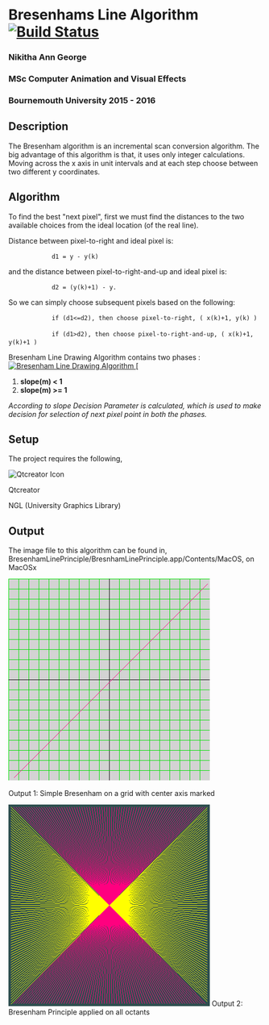 
#  Bresenhams  Line Algorithm [![Build Status](https://travis-ci.org/dwyl/esta.svg?branch=master)](https://travis-ci.org/)

###  Nikitha  Ann  George
###  MSc  Computer  Animation  and  Visual  Effects
###  Bournemouth  University  2015  -  2016




##  Description

The  Bresenham  algorithm  is  an  incremental  scan  conversion  algorithm.  The  big  advantage  of  this  algorithm  is  that,  it  uses  only  integer  calculations.  Moving  across  the  x  axis  in  unit  intervals  and  at  each  step  choose  between  two  different  y  coordinates.



##  Algorithm


To find the best "next pixel", first we must find the distances to the two available choices from the ideal location (of the real line).

Distance between pixel-to-right and ideal pixel is:

                d1 = y - y(k)

and the distance between pixel-to-right-and-up and ideal pixel is:

                d2 = (y(k)+1) - y.

So we can simply choose subsequent pixels based on the following:

                if (d1<=d2), then choose pixel-to-right, ( x(k)+1, y(k) )

                if (d1>d2), then choose pixel-to-right-and-up, ( x(k)+1, y(k)+1 )

Bresenham  Line  Drawing  Algorithm  contains  two  phases  :
 [
    ![Bresenham Line Drawing Algorithm](https://iq.opengenus.org/content/images/2019/03/dupper_and_dlower.jpg)
    ](https://iq.opengenus.org/content/images/2019/03/dupper_and_dlower.jpg)
    [

 1. **slope(m)  <  1**
 2. **slope(m)  >=  1**



 *According to slope Decision Parameter is calculated, which is used to make decision for selection of next pixel point in both the phases.*



##  Setup
The project requires the following,


<p align="left">
  <img src="https://upload.wikimedia.org/wikipedia/commons/f/fc/Qt_logo_2013.svg" alt="Qtcreator Icon"/>
</p>Qtcreator

NGL (University  Graphics  Library)






##  Output
The image file to this algorithm can be found in, BresenhamLinePrinciple/BresnhamLinePrinciple.app/Contents/MacOS, on MacOSx

![Alt  text](output/BresenhamLinePrinciple_01.png?raw=true  "BresenhamLinePrinciple_01")

Output 1: Simple Bresenham on a grid with center axis marked

![Alt  text](output/BresenhamLinePrinciple_02.png?raw=true  "BresenhamLinePrinciple_02")
Output 2: Bresenham Principle applied on all octants

